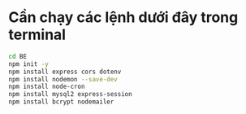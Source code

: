 # Cần chạy các lệnh dưới đây trong terminal

```sh
cd BE
npm init -y
npm install express cors dotenv
npm install nodemon --save-dev
npm install node-cron
npm install mysql2 express-session
npm install bcrypt nodemailer


